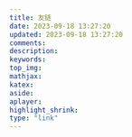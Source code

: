 ```yaml
---
title: 友链
date: 2023-09-18 13:27:20
updated: 2023-09-18 13:27:20
comments:
description:
keywords:
top_img:
mathjax:
katex:
aside:
aplayer:
highlight_shrink:
type: "link"
---
```

